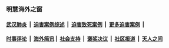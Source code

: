 
### 明慧海外之窗

####  [武汉肺炎](indexes/365.md?t=01081300) &nbsp;|&nbsp;  [迫害案例综述](indexes/328.md?t=01081300) &nbsp;|&nbsp; [迫害致死案例](indexes/277.md?t=01081300)  &nbsp;|&nbsp; [更多迫害案例](indexes/81.md?t=01081300)  &nbsp;|&nbsp; 
####  [时事评论](indexes/251.md?t=01081300) &nbsp;|&nbsp; [海外简讯](indexes/245.md?t=01081300)&nbsp;|&nbsp;  [社会支持](indexes/140.md?t=01081300) &nbsp;|&nbsp; [褒奖决议](indexes/282.md?t=01081300) &nbsp;|&nbsp; [社区报道](indexes/91.md?t=01081300)  &nbsp;|&nbsp; [天人之间](indexes/78.md?t=01081300) 

